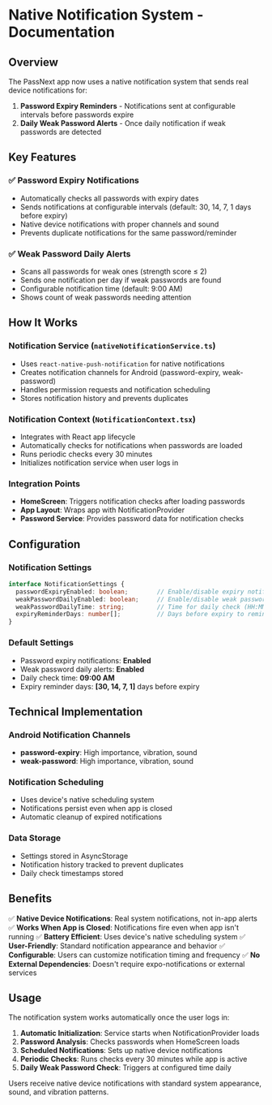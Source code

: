 # Native Notification System - Documentation

## Overview

The PassNext app now uses a native notification system that sends real device notifications for:

1. **Password Expiry Reminders** - Notifications sent at configurable intervals before passwords expire
2. **Daily Weak Password Alerts** - Once daily notification if weak passwords are detected

## Key Features

### ✅ Password Expiry Notifications
- Automatically checks all passwords with expiry dates
- Sends notifications at configurable intervals (default: 30, 14, 7, 1 days before expiry)
- Native device notifications with proper channels and sound
- Prevents duplicate notifications for the same password/reminder

### ✅ Weak Password Daily Alerts
- Scans all passwords for weak ones (strength score ≤ 2)
- Sends one notification per day if weak passwords are found
- Configurable notification time (default: 9:00 AM)
- Shows count of weak passwords needing attention

## How It Works

### Notification Service (`nativeNotificationService.ts`)
- Uses `react-native-push-notification` for native notifications
- Creates notification channels for Android (password-expiry, weak-password)
- Handles permission requests and notification scheduling
- Stores notification history and prevents duplicates

### Notification Context (`NotificationContext.tsx`)
- Integrates with React app lifecycle
- Automatically checks for notifications when passwords are loaded
- Runs periodic checks every 30 minutes
- Initializes notification service when user logs in

### Integration Points
- **HomeScreen**: Triggers notification checks after loading passwords
- **App Layout**: Wraps app with NotificationProvider
- **Password Service**: Provides password data for notification checks

## Configuration

### Notification Settings
```typescript
interface NotificationSettings {
  passwordExpiryEnabled: boolean;        // Enable/disable expiry notifications
  weakPasswordDailyEnabled: boolean;     // Enable/disable weak password alerts
  weakPasswordDailyTime: string;         // Time for daily check (HH:MM format)
  expiryReminderDays: number[];          // Days before expiry to remind
}
```

### Default Settings
- Password expiry notifications: **Enabled**
- Weak password daily alerts: **Enabled**
- Daily check time: **09:00 AM**
- Expiry reminder days: **[30, 14, 7, 1]** days before expiry

## Technical Implementation

### Android Notification Channels
- **password-expiry**: High importance, vibration, sound
- **weak-password**: High importance, vibration, sound

### Notification Scheduling
- Uses device's native scheduling system
- Notifications persist even when app is closed
- Automatic cleanup of expired notifications

### Data Storage
- Settings stored in AsyncStorage
- Notification history tracked to prevent duplicates
- Daily check timestamps stored

## Benefits

✅ **Native Device Notifications**: Real system notifications, not in-app alerts
✅ **Works When App is Closed**: Notifications fire even when app isn't running
✅ **Battery Efficient**: Uses device's native scheduling system
✅ **User-Friendly**: Standard notification appearance and behavior
✅ **Configurable**: Users can customize notification timing and frequency
✅ **No External Dependencies**: Doesn't require expo-notifications or external services

## Usage

The notification system works automatically once the user logs in:

1. **Automatic Initialization**: Service starts when NotificationProvider loads
2. **Password Analysis**: Checks passwords when HomeScreen loads
3. **Scheduled Notifications**: Sets up native device notifications
4. **Periodic Checks**: Runs checks every 30 minutes while app is active
5. **Daily Weak Password Check**: Triggers at configured time daily

Users receive native device notifications with standard system appearance, sound, and vibration patterns.
